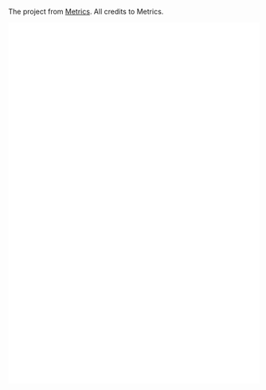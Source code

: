 
The project from [Metrics](https://github.com/lowlighter/metrics). All credits to Metrics.

![Metrics](/github-metrics.svg)
